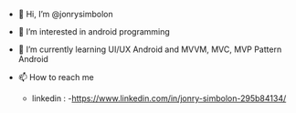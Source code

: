 - 👋 Hi, I’m @jonrysimbolon
- 👀 I’m interested in android programming
- 🌱 I’m currently learning UI/UX Android and MVVM, MVC, MVP Pattern Android

- 📫 How to reach me 
  - linkedin : -https://www.linkedin.com/in/jonry-simbolon-295b84134/

<!---
jonrysimbolon/jonrysimbolon is a ✨ special ✨ repository because its `README.md` (this file) appears on your GitHub profile.
You can click the Preview link to take a look at your changes.
--->
